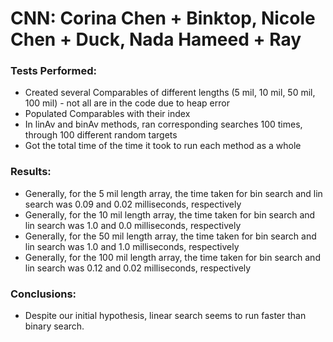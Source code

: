 # CNN: Corina Chen + Binktop, Nicole Chen + Duck, Nada Hameed + Ray

### Tests Performed:
* Created several Comparables of different lengths (5 mil, 10 mil, 50 mil, 100 mil) - not all are in the code due to heap error
* Populated Comparables with their index
* In linAv and binAv methods, ran corresponding searches 100 times, through 100 different random targets
* Got the total time of the time it took to run each method as a whole

### Results:
* Generally, for the 5 mil length array, the time taken for bin search and lin search was 0.09 and 0.02 milliseconds, respectively
* Generally, for the 10 mil length array, the time taken for bin search and lin search was 1.0 and 0.0 milliseconds, respectively
* Generally, for the 50 mil length array, the time taken for bin search and lin search was 1.0 and 1.0 milliseconds, respectively
* Generally, for the 100 mil length array, the time taken for bin search and lin search was 0.12 and 0.02 milliseconds, respectively

### Conclusions:
* Despite our initial hypothesis, linear search seems to run faster than binary search.
